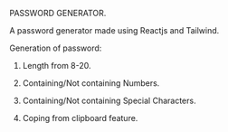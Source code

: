 PASSWORD GENERATOR.


A password generator made using Reactjs and Tailwind.


Generation of password:

1. Length from 8-20.
   
2. Containing/Not containing Numbers.
 
3. Containing/Not containing Special Characters.
 
4. Coping from clipboard feature.
 
 
